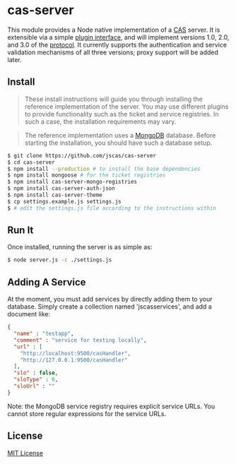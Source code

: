 # cas-server

This module provides a Node native implementation of a [CAS][cas] server. It is
extensible via a simple [plugin interface](md/Plugins.md), and will implement
versions 1.0, 2.0, and 3.0 of the [protocol][casp]. It currently supports
the authentication and service validation mechanisms of all three versions;
proxy support will be added later.

[cas]: http://jasig.github.io/cas/4.1.x/index.html
[casp]: https://github.com/Jasig/cas/blob/master/cas-server-documentation/protocol/CAS-Protocol-Specification.md

## Install

> These install instructions will guide you through installing the reference
> implementation of the server. You may use different plugins to provide
> functionality such as the ticket and service registries. In such a case, the
> installation requirements may vary.

> The reference implementation uses a [MongoDB][mongodb] database.
> Before starting the installation, you should have such a database setup.

```bash
$ git clone https://github.com/jscas/cas-server
$ cd cas-server
$ npm install --production # to install the base dependencies
$ npm install mongoose # for the ticket registries
$ npm install cas-server-mongo-registries
$ npm install cas-server-auth-json
$ npm install cas-server-theme
$ cp settings.example.js settings.js
$ # edit the settings.js file according to the instructions within
```

[mongodb]: http://www.mongodb.org/
[dbschema]: https://github.com/jscas/cas-server-db-schema
[schemaread]: https://github.com/jscas/cas-server-db-schema/Readme.md

## Run It

Once installed, running the server is as simple as:

```bash
$ node server.js -c ./settings.js
```

## Adding A Service

At the moment, you must add services by directly adding them to your database.
Simply create a collection named 'jscasservices', and add a document like:

```json
{
  "name" : "testapp",
  "comment" : "service for testing locally",
  "url" : [
    "http://localhost:9500/casHandler",
    "http://127.0.0.1:9500/casHandler"
  ],
  "slo" : false,
  "sloType" : 0,
  "sloUrl" : ""
}
```

Note: the MongoDB service registry requires explicit service URLs. You cannot
store regular expressions for the service URLs.

## License

[MIT License](http://jsumners.mit-license.org/)

